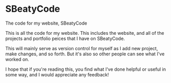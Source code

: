 # SBeatyCode
The code for my website, SBeatyCode

This is all the code for my website. This includes the website, and all of the projects and portfolio peices that I have on SBeatyCode.

This will mainly serve as version control for myself as I add new project, make changes, and so forth. But it's also so other people
can see what I've worked on.

I hope that if you're reading this, you find what I've done helpful or useful in some way, and I would appreciate any feedback!
